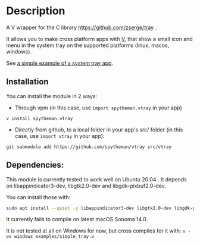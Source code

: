 # Description
A V wrapper for the C library https://github.com/zserge/tray .

It allows you to make cross platform apps with [V](https://github.com/vlang/v), that show a small icon
and menu in the system tray on the supported platforms (linux, macos, 
windows).

See [a simple example of a system tray app](https://github.com/spytheman/vtray/blob/master/examples/simple_tray.v).

## Installation
You can install the module in 2 ways:

* Through vpm (in this case, use `import spytheman.vtray` in your app)

`v install spytheman.vtray`


* Directly from github, to a local folder in your app's src/ folder 
(in this case, use `import vtray` in your app):

`git submodule add https://github.com/spytheman/vtray src/vtray`

## Dependencies:

This module is currently tested to work well on Ubuntu 20.04 .
It depends on libappindicator3-dev, libgtk2.0-dev and libgdk-pixbuf2.0-dev.

You can install those with:
```sh
sudo apt install --quiet -y libappindicator3-dev libgtk2.0-dev libgdk-pixbuf2.0-dev
```

It currently fails to compile on latest macOS Sonoma 14.0.

It is not tested at all on Windows for now, but cross compiles for it with:
`v -os windows examples/simple_tray.v`

